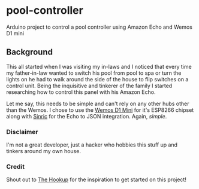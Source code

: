 # pool-controller
Arduino project to control a pool controller using Amazon Echo and Wemos D1 mini

## Background
This all started when I was visiting my in-laws and I noticed that every time my father-in-law wanted to switch his pool from pool to spa or turn the lights on he had to walk around the side of the house to flip switches on a control unit.  Being the inquisitive and tinkerer of the family I started researching how to control this panel with his Amazon Echo.  

Let me say, this needs to be simple and can't rely on any other hubs other than the Wemos.  I chose to use the [Wemos D1 Mini](https://wiki.wemos.cc/products:d1:d1_mini) for it's ESP8266 chipset along with [Sinric](https://www.sinric.com) for the Echo to JSON integration.  Again, *simple*.

### Disclaimer
I'm not a great developer, just a hacker who hobbies this stuff up and tinkers around my own house.


### Credit
Shout out to [The Hookup](https://www.youtube.com/channel/UC2gyzKcHbYfqoXA5xbyGXtQ) for the inspiration to get started on this project!
